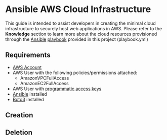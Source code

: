 # Ansible AWS Cloud Infrastructure 
This guide is intended to assist developers in creating the minimal cloud infrastructure to securely host web applications in AWS. Please refer to the **Knowledge** section to learn more about the cloud resources provisioned through the [Ansible](https://docs.ansible.com/ansible/latest/index.html) [playbook](https://docs.ansible.com/ansible/latest/user_guide/playbooks.html) provided in this project (playbook.yml)
## Requirements
* [AWS Account](https://aws.amazon.com/premiumsupport/knowledge-center/create-and-activate-aws-account/)
* AWS User with the following policies/permissions attached:
  * AmazonVPCFullAccess
  * AmazonEC2FullAccess
* AWS User with [programmatic access keys](https://docs.aws.amazon.com/IAM/latest/UserGuide/id_credentials_access-keys.html#Using_CreateAccessKey)  
* [Ansible](https://docs.ansible.com/ansible/latest/installation_guide/intro_installation.html) installed
* [Boto3](https://boto3.amazonaws.com/v1/documentation/api/latest/guide/quickstart.html) installed
## Creation

## Deletion